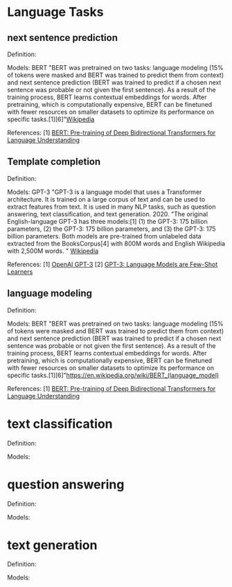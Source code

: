 # Language Tasks

## next sentence prediction

Definition:

Models: BERT "BERT was pretrained on two tasks: language modeling (15% of tokens were masked and BERT was trained to predict them from context) and next sentence prediction (BERT was trained to predict if a chosen next sentence was probable or not given the first sentence). As a result of the training process, BERT learns contextual embeddings for words. After pretraining, which is computationally expensive, BERT can be finetuned with fewer resources on smaller datasets to optimize its performance on specific tasks.[1][6]"[Wikipedia](https://en.wikipedia.org/wiki/BERT_(language_model))

References: [1] [BERT: Pre-training of Deep Bidirectional Transformers for Language Understanding](https://arxiv.org/abs/1810.04805)

## Template completion

Definition:

Models: GPT-3 "GPT-3 is a language model that uses a Transformer architecture. It is trained on a large corpus of text and can be used to extract features from text. It is used in many NLP tasks, such as question answering, text classification, and text generation. 2020. "The original English-language GPT-3 has three models:[1] (1) the GPT-3: 175 billion parameters, (2) the GPT-3: 175 billion parameters, and (3) the GPT-3: 175 billion parameters. Both models are pre-trained from unlabeled data extracted from the BooksCorpus[4] with 800M words and English Wikipedia with 2,500M words. " [Wikipedia](https://en.wikipedia.org/wiki/GPT-3)

References: [1] [OpenAI GPT-3](https://openai.com/blog/gpt-3-apps/)
[2] [GPT-3: Language Models are Few-Shot Learners](https://arxiv.org/abs/2005.14165)

## language modeling

Definition:

Models: BERT "BERT was pretrained on two tasks: language modeling (15% of tokens were masked and BERT was trained to predict them from context) and next sentence prediction (BERT was trained to predict if a chosen next sentence was probable or not given the first sentence). As a result of the training process, BERT learns contextual embeddings for words. After pretraining, which is computationally expensive, BERT can be finetuned with fewer resources on smaller datasets to optimize its performance on specific tasks.[1][6]"https://en.wikipedia.org/wiki/BERT_(language_model)

References: [1] [BERT: Pre-training of Deep Bidirectional Transformers for Language Understanding](https://arxiv.org/abs/1810.04805)

# text classification

Definition:

Models: 

# question answering

Definition:

Models: 

# text generation

Definition:

Models:

